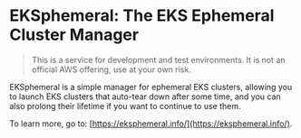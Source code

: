 # EKSphemeral: The EKS Ephemeral Cluster Manager

> This is a service for development and test environments.
> It is not an official AWS offering, use at your own risk.

EKSphemeral is a simple manager for ephemeral EKS clusters, allowing you to
launch EKS clusters that auto-tear down after some time, and you can also prolong their lifetime if you want to continue to use them.

To learn more, go to: [https://eksphemeral.info/](https://eksphemeral.info/).
